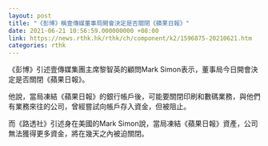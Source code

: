 ```yaml
---
layout: post
title: "《彭博》稱壹傳媒董事局開會決定是否關閉《蘋果日報》"
date: 2021-06-21 10:56:59.000000000 +08:00
link: https://news.rthk.hk/rthk/ch/component/k2/1596875-20210621.htm
categories: rthk
---
```


《彭博》引述壹傳媒集團主席黎智英的顧問Mark Simon表示，董事局今日開會決定是否關閉《蘋果日報》。

他說，當局凍結《蘋果日報》的銀行帳戶後，可能要關閉印刷和數碼業務，與他們有業務來往的公司，曾經嘗試向帳戶存入資金，但被阻止。

而《路透社》引述身在美國的Mark Simon說，當局凍結《蘋果日報》資產，公司無法獲得更多資金，將在幾天之內被迫關閉。
